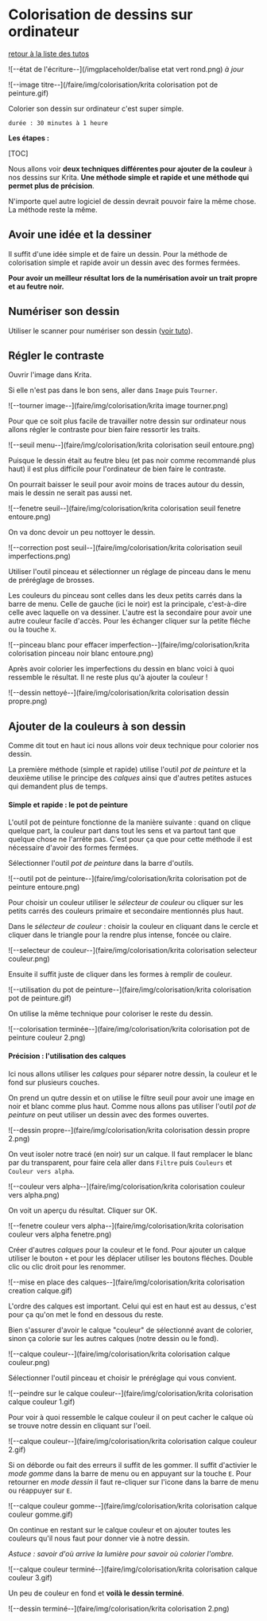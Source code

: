 # Colorisation de dessins sur ordinateur

[retour à la liste des tutos](faire.md)

![--état de l'écriture--](/imgplaceholder/balise etat vert rond.png) *à jour*

![--image titre--](/faire/img/colorisation/krita colorisation pot de peinture.gif)

Colorier son dessin sur ordinateur c'est super simple.

```
durée : 30 minutes à 1 heure
```



**Les étapes :**

[TOC]

Nous allons voir **deux techniques différentes pour ajouter de la couleur** à nos dessins sur Krita. **Une méthode simple et rapide et une méthode qui permet plus de précision**.

N'importe quel autre logiciel de dessin devrait pouvoir faire la même chose. La méthode reste la même.



## Avoir une idée et la dessiner

Il  suffit d'une idée simple et de faire un dessin. Pour la méthode de  colorisation simple et rapide avoir un dessin avec des formes fermées.

**Pour avoir un meilleur résultat lors de la numérisation avoir un trait propre et au feutre noir.**

## Numériser son dessin

Utiliser le scanner pour numériser son dessin ([voir tuto](faire/colorisation.md)).



## Régler le contraste

Ouvrir l'image dans Krita.

Si elle n'est pas dans le bon sens, aller dans `Image` puis `Tourner`.

![--tourner image--](faire/img/colorisation/krita image tourner.png)



Pour  que ce soit plus facile de travailler notre dessin sur ordinateur nous  allons régler le contraste pour bien faire ressortir les traits.

![--seuil menu--](faire/img/colorisation/krita colorisation seuil entoure.png)



Puisque  le dessin était au feutre bleu (et pas noir comme recommandé plus haut)  il est plus difficile pour l'ordinateur de bien faire le contraste.

On pourrait baisser le seuil pour avoir moins de traces autour du dessin, mais le dessin ne serait pas aussi net.

![--fenetre seuil--](faire/img/colorisation/krita colorisation seuil fenetre entoure.png)



On va donc devoir un peu nottoyer le dessin.

![--correction post seuil--](faire/img/colorisation/krita colorisation seuil imperfections.png)



Utiliser l'outil pinceau et sélectionner un réglage de pinceau dans le menu de préréglage de brosses.

Les  couleurs du pinceau sont celles dans les deux petits carrés dans la  barre de menu. Celle de gauche (ici le noir) est la principale,  c'est-à-dire celle avec laquelle on va dessiner. L'autre est la  secondaire pour avoir une autre couleur facile d'accès. Pour les échanger cliquer sur la petite fléche ou la touche `X`.

![--pinceau blanc pour effacer imperfection--](faire/img/colorisation/krita colorisation pinceau noir blanc entoure.png)



Après  avoir colorier les imperfections du dessin en blanc voici à quoi  ressemble le résultat. Il ne reste plus qu'à ajouter la couleur !

![--dessin nettoyé--](faire/img/colorisation/krita colorisation dessin propre.png)



## Ajouter de la couleurs à son dessin

Comme dit tout en haut ici nous allons voir deux technique pour colorier nos dessin.

La première méthode (simple et rapide) utilise l'outil *pot de peinture* et la deuxième utilise le principe des *calques* ainsi que d'autres petites astuces qui demandent plus de temps.



#### Simple et rapide : le pot de peinture

L'outil  pot de peinture fonctionne de la manière suivante : quand on clique  quelque part, la couleur part dans tout les sens et va partout tant que  quelque chose ne l'arrête pas. C'est pour ça que pour cette méthode il est nécessaire d'avoir des  formes fermées.



Sélectionner l'outil *pot de peinture* dans la barre d'outils.

![--outil pot de peinture--](faire/img/colorisation/krita colorisation pot de peinture entoure.png)



Pour choisir un couleur utiliser le *sélecteur de couleur* ou cliquer sur les petits carrés des couleurs primaire et secondaire mentionnés plus haut.

Dans le *sélecteur de couleur* : choisir la couleur en cliquant dans le cercle et cliquer dans le triangle pour la rendre plus intense, foncée ou claire.

![--selecteur de couleur--](faire/img/colorisation/krita colorisation selecteur couleur.png)



Ensuite il suffit juste de cliquer dans les formes à remplir de couleur.

![--utilisation du pot de peinture--](faire/img/colorisation/krita colorisation pot de peinture.gif)



On utilise la même technique pour coloriser le reste du dessin.

![--colorisation terminée--](faire/img/colorisation/krita colorisation pot de peinture couleur 2.png)



#### Précision : l'utilisation des calques

Ici nous allons utiliser les *calques* pour séparer notre dessin, la couleur et le fond sur plusieurs couches.



On  prend un qutre dessin et on utilise le filtre seuil pour avoir une  image en noir et blanc comme plus haut. Comme nous allons pas utiliser  l'outil *pot de peinture* on peut utiliser un dessin avec des formes ouvertes.

![--dessin propre--](faire/img/colorisation/krita colorisation dessin propre 2.png)



On veut isoler notre tracé (en noir) sur un calque. Il faut remplacer le blanc par du transparent, pour faire cela aller dans `Filtre` puis `Couleurs` et `Couleur vers alpha`.

![--couleur vers alpha--](faire/img/colorisation/krita colorisation couleur vers alpha.png)



On voit un aperçu du résultat. Cliquer sur OK.

![--fenetre couleur vers alpha--](faire/img/colorisation/krita colorisation couleur vers alpha fenetre.png)



Créer d'autres *calques* pour la couleur et le fond. Pour ajouter un calque utiliser le bouton `+` et pour les déplacer utiliser les boutons fléches. Double clic ou clic droit pour les renommer.

![--mise en place des calques--](faire/img/colorisation/krita colorisation creation calque.gif)

L'ordre des calques est important. Celui qui est en haut est au dessus, c'est pour ça qu'on met le fond en dessous du reste.



Bien  s'assurer d'avoir le calque "couleur" de sélectionné avant de colorier,  sinon ça colorie sur les autres calques (notre dessin ou le fond).

![--calque couleur--](faire/img/colorisation/krita colorisation calque couleur.png)



Sélectionner l'outil pinceau et choisir le préréglage qui vous convient.

![--peindre sur le calque couleur--](faire/img/colorisation/krita colorisation calque couleur 1.gif)



Pour voir à quoi ressemble le calque couleur il on peut cacher le calque où se trouve notre dessin en cliquant sur l'oeil.

![--calque couleur--](faire/img/colorisation/krita colorisation calque couleur 2.gif)



Si on déborde ou fait des erreurs il suffit de les gommer. Il suffit d'activier le *mode gomme* dans la barre de menu ou en appuyant sur la touche `E`. Pour retourner en *mode dessin* il faut re-cliquer sur l'icone dans la barre de menu ou réappuyer sur `E`.

![--calque couleur gomme--](faire/img/colorisation/krita colorisation calque couleur gomme.gif)



On continue en restant sur le calque couleur et on ajouter toutes les couleurs qu'il nous faut pour donner vie à notre dessin.

*Astuce : savoir d'où arrive la lumière pour savoir où colorier l'ombre.*

![--calque couleur terminé--](faire/img/colorisation/krita colorisation calque couleur 3.gif)



Un peu de couleur en fond et **voilà le dessin terminé**.

![--dessin terminé--](faire/img/colorisation/krita colorisation 2.png)
